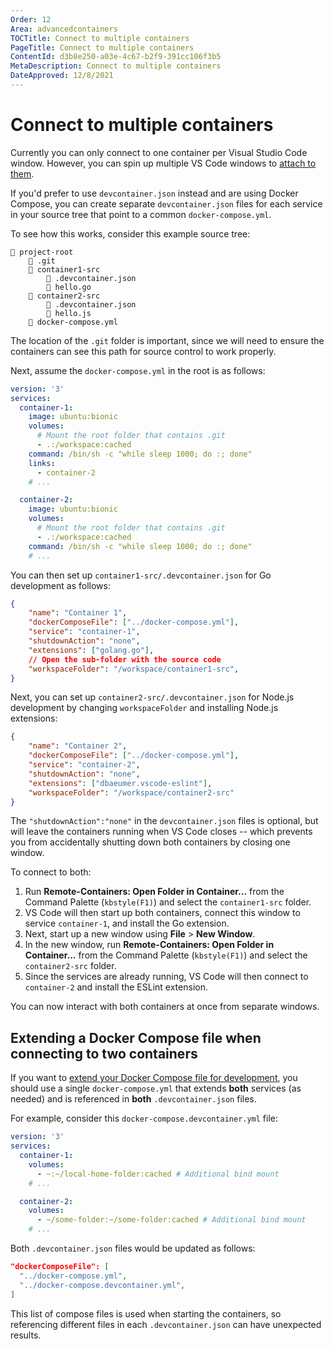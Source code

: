 ```yaml
---
Order: 12
Area: advancedcontainers
TOCTitle: Connect to multiple containers
PageTitle: Connect to multiple containers
ContentId: d3b8e250-a03e-4c67-b2f9-391cc106f3b5
MetaDescription: Connect to multiple containers
DateApproved: 12/8/2021
---
```

# Connect to multiple containers

Currently you can only connect to one container per Visual Studio Code window. However, you can spin up multiple VS Code windows to [attach to them](/docs/remote/attach-container.md).

If you'd prefer to use `devcontainer.json` instead and are using Docker Compose, you can create separate  `devcontainer.json` files for each service in your source tree that point to a common `docker-compose.yml`.

To see how this works, consider this example source tree:

```text
📁 project-root
    📁 .git
    📁 container1-src
        📄 .devcontainer.json
        📄 hello.go
    📁 container2-src
        📄 .devcontainer.json
        📄 hello.js
    📄 docker-compose.yml
```

The location of the `.git` folder is important, since we will need to ensure the containers can see this path for source control to work properly.

Next, assume the `docker-compose.yml` in the root is as follows:

```yaml
version: '3'
services:
  container-1:
    image: ubuntu:bionic
    volumes:
      # Mount the root folder that contains .git
      - .:/workspace:cached
    command: /bin/sh -c "while sleep 1000; do :; done"
    links:
      - container-2
    # ...

  container-2:
    image: ubuntu:bionic
    volumes:
      # Mount the root folder that contains .git
      - .:/workspace:cached
    command: /bin/sh -c "while sleep 1000; do :; done"
    # ...
```

You can then set up `container1-src/.devcontainer.json` for Go development as follows:

```json
{
    "name": "Container 1",
    "dockerComposeFile": ["../docker-compose.yml"],
    "service": "container-1",
    "shutdownAction": "none",
    "extensions": ["golang.go"],
    // Open the sub-folder with the source code
    "workspaceFolder": "/workspace/container1-src",
}
```

Next, you can set up `container2-src/.devcontainer.json` for Node.js development by changing `workspaceFolder` and installing Node.js extensions:

```json
{
    "name": "Container 2",
    "dockerComposeFile": ["../docker-compose.yml"],
    "service": "container-2",
    "shutdownAction": "none",
    "extensions": ["dbaeumer.vscode-eslint"],
    "workspaceFolder": "/workspace/container2-src"
}
```

The `"shutdownAction":"none"` in the `devcontainer.json` files is optional, but will leave the containers running when VS Code closes -- which prevents you from accidentally shutting down both containers by closing one window.

To connect to both:

1. Run **Remote-Containers: Open Folder in Container...** from the Command Palette (`kbstyle(F1)`) and select the `container1-src` folder.
2. VS Code will then start up both containers, connect this window to service `container-1`, and install the Go extension.
3. Next, start up a new window using **File** > **New Window**.
4. In the new window, run **Remote-Containers: Open Folder in Container...** from the Command Palette (`kbstyle(F1)`) and select the `container2-src` folder.
5. Since the services are already running, VS Code will then connect to `container-2` and install the ESLint extension.

You can now interact with both containers at once from separate windows.

## Extending a Docker Compose file when connecting to two containers

If you want to [extend your Docker Compose file for development](/docs/remote/create-dev-container.md#extend-your-docker-compose-file-for-development), you should use a single `docker-compose.yml` that extends **both** services (as needed) and is referenced in **both** `.devcontainer.json` files.

For example, consider this `docker-compose.devcontainer.yml` file:

```yaml
version: '3'
services:
  container-1:
    volumes:
      - ~:~/local-home-folder:cached # Additional bind mount
    # ...

  container-2:
    volumes:
      - ~/some-folder:~/some-folder:cached # Additional bind mount
    # ...
```

Both `.devcontainer.json` files would be updated as follows:

```json
"dockerComposeFile": [
  "../docker-compose.yml",
  "../docker-compose.devcontainer.yml",
]
```

This list of compose files is used when starting the containers, so referencing different files in each `.devcontainer.json` can have unexpected results.
